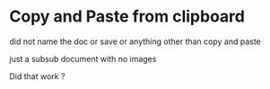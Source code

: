 # Copy and Paste from clipboard

did not name the doc or save or anything other than copy and paste

just a subsub document with no images

Did that work ?

